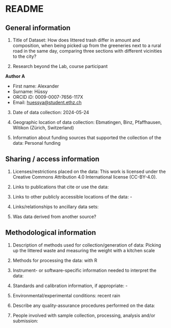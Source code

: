 # README

## General information

1.  Title of Dataset: How does littered trash differ in amount and composition, when being picked up from the greeneries next to a rural road in the same day, comparing three sections with different vicinities to the city?

2.  Research beyond the Lab, course participant

**Author A**

- First name: Alexander
- Surname: Hüssy
- ORCID iD: 0009-0007-7656-117X
- Email: huessya@student.ethz.ch


3.  Date of data collection: 2024-05-24

4.  Geographic location of data collection: Ebmatingen, Binz, Pfaffhausen, Witikon (Zürich, Switzerland)

5.  Information about funding sources that supported the collection of
    the data: Personal funding

## Sharing / access information

1.  Licenses/restrictions placed on the data: This work is licensed under the Creative Commons Attribution 4.0 International license (CC-BY-4.0).

2.  Links to publications that cite or use the data: 

3.  Links to other publicly accessible locations of the data: -

4.  Links/relationships to ancillary data sets: 

5.  Was data derived from another source? 

## Methodological information

1.  Description of methods used for collection/generation of data: Picking up the littered waste and measuring the weight with a kitchen scale

2.  Methods for processing the data: with R

3.  Instrument- or software-specific information needed to interpret the
    data: 

4.  Standards and calibration information, if appropriate: -

5.  Environmental/experimental conditions: recent rain

6.  Describe any quality-assurance procedures performed on the data: 

7.  People involved with sample collection, processing, analysis and/or
    submission: 

